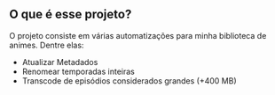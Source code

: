 ## O que é esse projeto?
O projeto consiste em várias automatizações para minha biblioteca de animes.
Dentre elas:
- Atualizar Metadados
- Renomear temporadas inteiras
- Transcode de episódios considerados grandes (+400 MB)